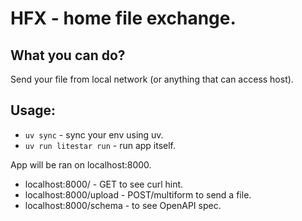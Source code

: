 # HFX - home file exchange.

## What you can do?
Send your file from local network (or anything that can access host).

## Usage:
- `uv sync` - sync your env using uv.
- `uv run litestar run` - run app itself.

App will be ran on localhost:8000.
- localhost:8000/ - GET to see curl hint. 
- localhost:8000/upload - POST/multiform to send a file. 
- localhost:8000/schema - to see OpenAPI spec.

